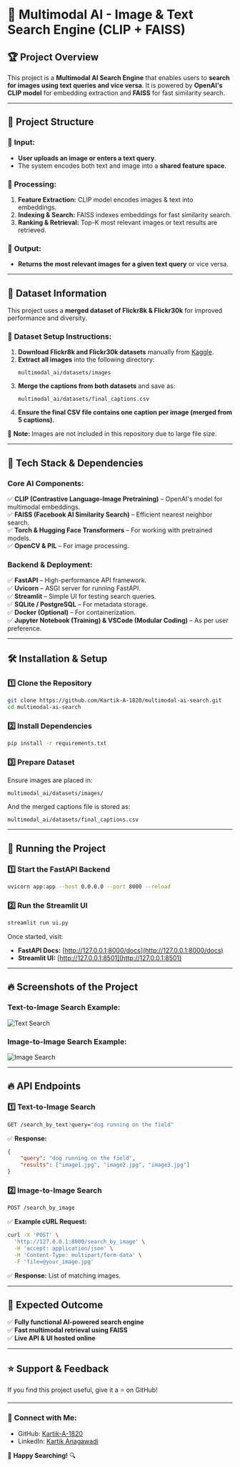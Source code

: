 # 📌 Multimodal AI - Image & Text Search Engine (CLIP + FAISS)

## 🏆 **Project Overview**
This project is a **Multimodal AI Search Engine** that enables users to **search for images using text queries and vice versa**. It is powered by **OpenAI's CLIP model** for embedding extraction and **FAISS** for fast similarity search.

---

## 📂 **Project Structure**

### 🔹 **Input:**
- **User uploads an image or enters a text query**.
- The system encodes both text and image into a **shared feature space**.

### 🔹 **Processing:**
1. **Feature Extraction:** CLIP model encodes images & text into embeddings.
2. **Indexing & Search:** FAISS indexes embeddings for fast similarity search.
3. **Ranking & Retrieval:** Top-K most relevant images or text results are retrieved.

### 🔹 **Output:**
- **Returns the most relevant images for a given text query** or vice versa.

---

## 📌 **Dataset Information**
This project uses a **merged dataset of Flickr8k & Flickr30k** for improved performance and diversity.

### 🔹 **Dataset Setup Instructions:**
1. **Download Flickr8k and Flickr30k datasets** manually from [Kaggle](https://www.kaggle.com/datasets).
2. **Extract all images** into the following directory:
   ```
   multimodal_ai/datasets/images
   ```
3. **Merge the captions from both datasets** and save as:
   ```
   multimodal_ai/datasets/final_captions.csv
   ```
4. **Ensure the final CSV file contains one caption per image (merged from 5 captions).**

🔹 **Note:** Images are not included in this repository due to large file size.

---

## 📌 **Tech Stack & Dependencies**

### **Core AI Components:**
✅ **CLIP (Contrastive Language-Image Pretraining)** – OpenAI's model for multimodal embeddings.  
✅ **FAISS (Facebook AI Similarity Search)** – Efficient nearest neighbor search.  
✅ **Torch & Hugging Face Transformers** – For working with pretrained models.  
✅ **OpenCV & PIL** – For image processing.  

### **Backend & Deployment:**
✅ **FastAPI** – High-performance API framework.  
✅ **Uvicorn** – ASGI server for running FastAPI.  
✅ **Streamlit** – Simple UI for testing search queries.  
✅ **SQLite / PostgreSQL** – For metadata storage.  
✅ **Docker (Optional)** – For containerization.  
✅ **Jupyter Notebook (Training) & VSCode (Modular Coding)** – As per user preference.  

---

## 🛠️ **Installation & Setup**

### **1️⃣ Clone the Repository**
```bash
git clone https://github.com/Kartik-A-1820/multimodal-ai-search.git
cd multimodal-ai-search
```

### **2️⃣ Install Dependencies**
```bash
pip install -r requirements.txt
```

### **3️⃣ Prepare Dataset**
Ensure images are placed in:
```
multimodal_ai/datasets/images/
```
And the merged captions file is stored as:
```
multimodal_ai/datasets/final_captions.csv
```

---

## 🚀 **Running the Project**

### **1️⃣ Start the FastAPI Backend**
```bash
uvicorn app:app --host 0.0.0.0 --port 8000 --reload
```

### **2️⃣ Run the Streamlit UI**
```bash
streamlit run ui.py
```

Once started, visit:
- **FastAPI Docs:** [http://127.0.0.1:8000/docs](http://127.0.0.1:8000/docs)
- **Streamlit UI:** [http://127.0.0.1:8501](http://127.0.0.1:8501)

---

## 🔥 **Screenshots of the Project**

### **Text-to-Image Search Example:**
![Text Search](https://raw.githubusercontent.com/Kartik-A-1820/multimodal-ai-search/main/screenshots/Screenshot_2025-01-30_161130.png)

### **Image-to-Image Search Example:**
![Image Search](https://raw.githubusercontent.com/Kartik-A-1820/multimodal-ai-search/main/screenshots/Screenshot_2025-01-30_161351.png)

---

## 🔥 **API Endpoints**

### **1️⃣ Text-to-Image Search**
```bash
GET /search_by_text?query="dog running on the field"
```
✅ **Response:**
```json
{
    "query": "dog running on the field",
    "results": ["image1.jpg", "image2.jpg", "image3.jpg"]
}
```

### **2️⃣ Image-to-Image Search**
```bash
POST /search_by_image
```
✅ **Example cURL Request:**
```bash
curl -X 'POST' \
  'http://127.0.0.1:8000/search_by_image' \
  -H 'accept: application/json' \
  -H 'Content-Type: multipart/form-data' \
  -F 'file=@your_image.jpg'
```
✅ **Response:** List of matching images.

---

## 🎯 **Expected Outcome**
✅ **Fully functional AI-powered search engine**  
✅ **Fast multimodal retrieval using FAISS**  
✅ **Live API & UI hosted online**

---

## ⭐ **Support & Feedback**
If you find this project useful, give it a ⭐ on GitHub!

---

### 🔗 **Connect with Me:**
- GitHub: [Kartik-A-1820](https://github.com/Kartik-A-1820)
- LinkedIn: [Kartik Anagawadi](https://www.linkedin.com/in/kartik-anagawadi-4b33a81b6/)

🚀 **Happy Searching!** 🔍
